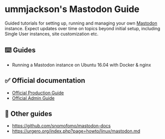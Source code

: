 # ummjackson's Mastodon Guide

Guided tutorials for setting up, running and managing your own [Mastodon](https://github.com/tootsuite/mastodon) instance. Expect updates over time on topics beyond initial setup, including Single User instances, site customization etc. 

## ⌨️ Guides

- Running a Mastodon instance on Ubuntu 16.04 with Docker & nginx

## ✅ Official documentation

- [Official Production Guide](https://github.com/tootsuite/mastodon/blob/master/docs/Running-Mastodon/Production-guide.md)
- [Official Admin Guide](https://github.com/tootsuite/mastodon/blob/master/docs/Running-Mastodon/Administration-guide.md)

## 🔗 Other guides

- https://github.com/snomofomo/mastodon-docs
- https://urgero.org/index.php?page=howto/linux/mastodon.md


